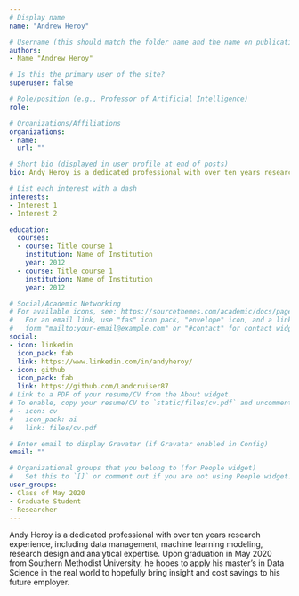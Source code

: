 ```yaml
---
# Display name
name: "Andrew Heroy"

# Username (this should match the folder name and the name on publications)
authors:
- Name "Andrew Heroy"

# Is this the primary user of the site?
superuser: false

# Role/position (e.g., Professor of Artificial Intelligence)
role:

# Organizations/Affiliations
organizations:
- name: 
  url: ""

# Short bio (displayed in user profile at end of posts)
bio: Andy Heroy is a dedicated professional with over ten years research experience, including data management, machine learning modeling, research design and analytical expertise. Upon graduation in May 2020 from Southern Methodist University, he hopes to apply his master’s in Data Science in the real world to hopefully bring insight and cost savings to his future employer.

# List each interest with a dash
interests:
- Interest 1
- Interest 2

education:
  courses:
  - course: Title course 1
    institution: Name of Institution
    year: 2012
  - course: Title course 1
    institution: Name of Institution
    year: 2012

# Social/Academic Networking
# For available icons, see: https://sourcethemes.com/academic/docs/page-builder/#icons
#   For an email link, use "fas" icon pack, "envelope" icon, and a link in the
#   form "mailto:your-email@example.com" or "#contact" for contact widget.
social:
- icon: linkedin
  icon_pack: fab
  link: https://www.linkedin.com/in/andyheroy/
- icon: github
  icon_pack: fab
  link: https://github.com/Landcruiser87
# Link to a PDF of your resume/CV from the About widget.
# To enable, copy your resume/CV to `static/files/cv.pdf` and uncomment the lines below.
# - icon: cv
#   icon_pack: ai
#   link: files/cv.pdf

# Enter email to display Gravatar (if Gravatar enabled in Config)
email: ""

# Organizational groups that you belong to (for People widget)
#   Set this to `[]` or comment out if you are not using People widget.
user_groups:
- Class of May 2020
- Graduate Student
- Researcher
---
```


Andy Heroy is a dedicated professional with over ten years research experience, including data management, machine learning modeling, research design and analytical expertise. Upon graduation in May 2020 from Southern Methodist University, he hopes to apply his master’s in Data Science in the real world to hopefully bring insight and cost savings to his future employer.